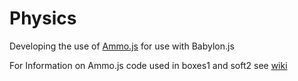 # Physics

Developing the use of [Ammo.js](https://github.com/kripken/ammo.js/) for use with Babylon.js

For Information on Ammo.js code used in boxes1 and soft2 see [wiki](https://github.com/BabylonJSGuide/Physics/wiki)
